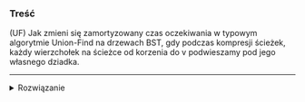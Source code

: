 ### Treść
(UF)
Jak zmieni się zamortyzowany czas oczekiwania w typowym algorytmie Union-Find na drzewach BST, gdy podczas kompresji ścieżek, każdy wierzchołek na ścieżce od korzenia do v podwieszamy pod jego własnego dziadka.

------
<details><summary>Rozwiązanie</summary>
<p>

nie zmieni (patrz aisd2024 lista 7 zadanie 4)

No generalnie to jeżeli zwiększymy stałą przy operacji find to zwiększymy złożoność. Tutaj nam się dodaje kolejny log, a złożoność i tak była log* = log(log(log(...))) czyli dodanie jednego loga generalnie nie będzie nas jakoś bardzo boleć, bo i tak mamy log*. Czyli możemy użyc tego samego rozumowania, ponieważ tutaj dochodzi tylko jeden logarytm, stąd trzeba zastosować inną stałą do operacji find w tym zadaniu.

<!-- https://github.com/DominikSzczepaniak/University/blob/main/Semestr4/AlgorytmyIStrukturyDanych/lista7/rozw.pdf -->